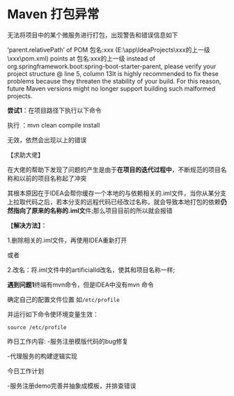 # Maven 打包异常

无法将项目中的某个微服务进行打包，出现警告和错误信息如下

‘parent.relativePath’ of POM 包名:xxx (E:\app\IdeaProjects\xxx的上一级\xxx\pom.xml) points at 包名:xxx的上一级 instead of org.springframework.boot:spring-boot-starter-parent, please verify your project structure @ line 5, column 13It is highly recommended to fix these problems because they threaten the stability of your build.
For this reason, future Maven versions might no longer support building such malformed projects.

**尝试1**：在项目路径下执行以下命令

执行 ：mvn clean compile install

无效，依然会出现以上的错误

【求助大佬】

在大佬的帮助下发现了问题的产生是由于**在项目的迭代过程中**，不断规范的项目名称和以前的项目名称起了冲突

其根本原因在于IDEA会帮你缓存一个本地的与依赖相关的.iml文件，当你从某分支上拉取代码之后，若本分支的远程代码已经改过名称，就会导致本地打包的依赖**仍然指向了原来的名称的.iml文**件;那么项目目前的所以就会报错

【**解决方法】**：

1.删除相关的.iml文件，再使用IDEA重新打开

或者

2.改名：将.iml文件中的artificialId改名，使其和项目名称一样;

**遇到问题1**终端有mvn命令，但是IDEA中没有mvn 命令

确定自己的配置文件位置 如`/etc/profile`

并运行如下命令使环境变量生效：

```
source /etc/profile
```



昨日工作内容:
-服务注册模版代码的bug修复

-代理服务的构建逻辑实现

今日工作计划

-服务注册demo完善并抽象成模板，并排查错误

